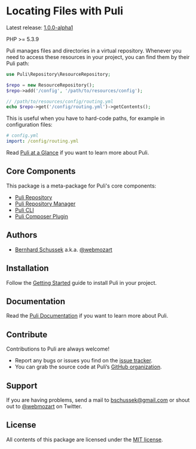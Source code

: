 Locating Files with Puli
========================

Latest release: [1.0.0-alpha1](https://packagist.org/packages/puli/puli#1.0.0-alpha1)

PHP >= 5.3.9

Puli manages files and directories in a virtual repository. Whenever you need
to access these resources in your project, you can find them by their Puli path:

```php
use Puli\Repository\ResourceRepository;

$repo = new ResourceRepository();
$repo->add('/config', '/path/to/resources/config');

// /path/to/resources/config/routing.yml
echo $repo->get('/config/routing.yml')->getContents();
```

This is useful when you have to hard-code paths, for example in configuration
files:

```yaml
# config.yml
import: /config/routing.yml
```

Read [Puli at a Glance] if you want to learn more about Puli.

Core Components
---------------

This package is a meta-package for Puli's core components:

* [Puli Repository]
* [Puli Repository Manager]
* [Puli CLI]
* [Puli Composer Plugin]

Authors
-------

* [Bernhard Schussek] a.k.a. [@webmozart]

Installation
------------

Follow the [Getting Started] guide to install Puli in your project.

Documentation
-------------

Read the [Puli Documentation] if you want to learn more about Puli.

Contribute
----------

Contributions to Puli are always welcome!

* Report any bugs or issues you find on the [issue tracker].
* You can grab the source code at Puli’s [GitHub organization].

Support
-------

If you are having problems, send a mail to bschussek@gmail.com or shout out to
[@webmozart] on Twitter.

License
-------

All contents of this package are licensed under the [MIT license].

[Bernhard Schussek]: http://webmozarts.com
[Getting Started]: http://docs.puli.io/en/latest/getting-started.html
[Puli Documentation]: http://docs.puli.io/en/latest/index.html
[Puli at a Glance]: http://docs.puli.io/en/latest/at-a-glance.html
[Puli Repository]: https://github.com/puli/repository
[Puli Repository Manager]: https://github.com/puli/repository-manager
[Puli CLI]: https://github.com/puli/cli
[Puli Composer Plugin]: https://github.com/puli/composer-plugin
[issue tracker]: https://github.com/puli/puli/issues
[GitHub organization]: https://github.com/puli
[@webmozart]: https://twitter.com/webmozart
[MIT license]: LICENSE
